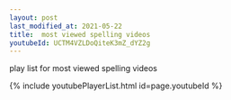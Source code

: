 ```yaml
---
layout: post
last_modified_at: 2021-05-22
title:  most viewed spelling videos
youtubeId: UCTM4VZLDoQiteK3mZ_dYZ2g
---
```

 
 
play list for  most viewed spelling videos

{% include youtubePlayerList.html id=page.youtubeId %}
